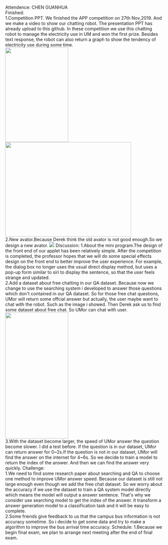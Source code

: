 Attendence: CHEN GUANHUA  
Finished:   
1.Competition PPT. We finished the APP competition on 27th Nov,2019. And we make a video to show our chatting robot. The presentation PPT has already upload to this github. In these competition we use this chatting robot to manage the electricity use in UM and won the first prize. Besides text response, the robot can also return a graph to show the tendency of electricity use during some time.  
<img src="https://github.com/MagicianChen/QA_system/blob/master/meeting/2019-11-29/%E7%94%A8%E7%94%B5%E8%B6%8B%E5%8A%BF.png" width="200" height="300">
<img src="https://github.com/MagicianChen/QA_system/blob/master/meeting/2019-11-29/%E8%8E%B7%E5%A5%96.jpg" width="400" height="300">  
2.New avator.Because Derek think the old avator is not good enough.So we design a new avator. 
<img src="https://github.com/MagicianChen/QA_system/blob/master/meeting/2019-11-29/avator.jpg"> 
Discussion: 
1.About the mini program.The design of the front end of our applet has been relatively simple. After the competition is completed, the professor hopes that we will do some special effects design on the front end to better improve the user experience. For example, the dialog box no longer uses the usual direct display method, but uses a pop-up form similar to siri to display the sentence, so that the user feels strange and updated.  
2.Add a dataset about free chatting in our QA dataset. Because now we change to use the searching system i developed to answer those questions which don't contained in our QA dataset. So for those free chat questions, UMor will return some offcial answer but actually, the user maybe want to chat with the robot. Such as the image i showed. Then Derek ask us to find some dataset about free chat. So UMor can chat with user.  
<img src="https://github.com/MagicianChen/QA_system/blob/master/meeting/2019-11-29/%E9%97%AE%E7%AD%94.jpg" width="200" height="400">  
3.With the dataset become larger, the speed of UMor answer the question become slower. I did a test before. If the question is in our dataset, UMor can return answer for 0~2s.If the question is not in our dataset, UMor will find the answer on the internet for 4~6s. So we decide to train a model to return the index of the answer. And then we can find the answer very quickly. 
Challenge:  
1.We need to find some research paper about searching and QA to choose one method to improve UMor answer speed. Because our dataset is still not large enough even though we add the free chat dataset. So we worry about the accuracy if we use the dataset to train a QA system model directly which means the model will output a answer sentence. That's why we consider use searching model to get the index of the answer. It transform a answer generation model to a classification task and it will be easy to complete.   
2.Some friends give feedback to us that the campus bus information is not accuracy sometime. So i decide to get some data and try to make a algorithm to improve the bus arrival time accuracy. 
Schedule: 
1.Because we begin final exam, we plan to arrange next meeting after the end of final exam.
